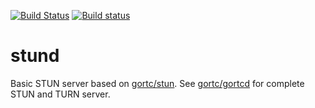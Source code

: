 [![Build Status](https://travis-ci.org/gortc/stun.svg)](https://travis-ci.org/gortc/stund)
[![Build status](https://ci.appveyor.com/api/projects/status/lcrh42s9j4qygjut?svg=true)](https://ci.appveyor.com/project/ernado/stund)

# stund

Basic STUN server based on [gortc/stun](https://github.com/gortc/stun). See [gortc/gortcd](https://github.com/gortc/gortcd) 
for complete STUN and TURN server.
